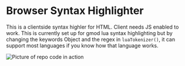 # Browser Syntax Highlighter
This is a clientside syntax highler for HTML. Client needs JS enabled to work.
This is currently set up for gmod lua syntax highlighting but by changing the keywords Object and the regex in `luaTokenizer()`, it can support most languages if you know how that language works.

![Picture of repo code in action](https://img001.prntscr.com/file/img001/0bikrZgISlWfM8Oyl9vEow.png)